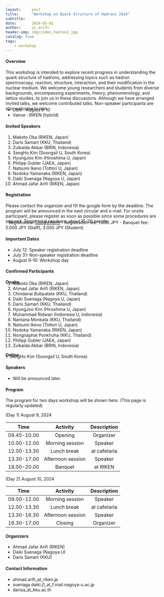 ```yaml
---
layout:     post
title:      "Workshop on Quark Structure of Hadrons 2024"
subtitle:   
date:       2024-05-01
author:     aj.arifi
header-img: img/index_hadron2.jpg
catalog: true
tags:
    - workshop
---
```



#### Overview
This workshop is intended to explore recent progress in understanding the quark structure of
hadrons, addressing topics such as hadron spectroscopy, reaction, structure, interaction, and
their modification in the nuclear medium. We welcome young researchers and students from
diverse backgrounds, encompassing experiments, theory, phenomenology, and lattice studies,
to join us in these discussions. Although we have arranged invited talks, we welcome contributed talks.
Non-speaker participants are also welcome to join.
<p style="margin-bottom: -0.7cm;"></p>

- Date : August 9-10
- Vanue : RIKEN (hybrid)

#### Invited Speakers
1. Makoto Oka (RIKEN, Japan)
2. Daris Samart (KKU, Thailand)
3. Zulkaida Akbar (BRIN, Indonesia)
4. SangHo Kim (Soongsil U, South Korea)
5. HyungJoo Kim (Hiroshima U, Japan)
6. Philipp Gubler (JAEA, Japan)
7. Natsumi Ikeno (Tottori U, Japan)
8. Nodoka Yamanaka (RIKEN, Japan)
9. Daiki Suenaga (Nagoya U, Japan)
10. Ahmad Jafar Arifi (RIKEN, Japan)

#### Registration
Please contact the organizer and fill the google form by the deadline.
The program will be announced in the next circular and e-mail.
For onsite participant, please register as soon as possible since some procedures are requred.
Target total speakers: about 15-20 people.
<p style="margin-bottom: -0.7cm;"></p>
- Registration: <a href="https://bit.ly/quarkhadron2024">Google form</a>
- Registration fee: 1.000 JPY
- Banquet fee: 5.000 JPY (Staff), 3.000 JPY (Student)


#### Important Dates
- July 12: Speaker registration deadline
- July 31: Non-speaker registration deadline
- August 9-10: Workshop day

#### Confirmed Participants

**Onsite**
<p style="margin-bottom: -0.7cm;"></p>

1. Makoto Oka (RIKEN, Japan)
2. Ahmad Jafar Arifi (RIKEN, Japan)
3. Chindanai Bubpatate (KKU, Thailand)
4. Daiki Suenaga (Nagoya U, Japan)
5. Daris Samart (KKU, Thailand)
6. HyungJoo Kim (Hiroshima U, Japan)
7. Muhammad Ridwan (Indonesia U, Indonesia)
8. Nantana Monkata (KKU, Thailand)
9. Natsumi Ikeno (Tottori U, Japan)
10. Nodoka Yamanaka (RIKEN, Japan)
11. Nongnaphat Ponkhuha (KKU, Thailand)
12. Philipp Gubler (JAEA, Japan)
13. Zulkaida Akbar (BRIN, Indonesia)

**Online**
<p style="margin-bottom: -0.7cm;"></p>
1. SangHo Kim (Soongsil U, South Korea)

#### Speakers
- Will be announced later.

#### Program
The program for two days workshop will be shown here. (This page is regularly updated)

(Day 1) August 9, 2024

| Time         | Activity   | Description   |
| :---:        | :---:      | :---:         |
| 09.45-10.00  | Opening  |   Organizer     |
| 10.00-12.00  | Morning session |  Speaker  |
| 12.00-13.30  | Lunch break  |  at cafetaria    |
| 13.30-17.00  | Afternoon session| Speaker |
| 18.00-20.00  | Banquet    |   at RIKEN     |

(Day 2) August 10, 2024

| Time         | Activity    | Description        |
| :---:        | :---:       | :---:              |
| 09.00-12.00  | Morning session  |  Speaker  |
| 12.00-13.30  | Lunch break  |  at cafetaria      |
| 13.30-16.30  | Afternoon session | Speaker  |
| 16.30-17.00  | Closing   |    Organizer    |

#### Organizers
- Ahmad Jafar Arifi (RIKEN)
- Daiki Suenaga (Nagoya U)
- Daris Samart (KKU)

#### Contact Information
- ahmad.arifi_at_riken.jp
- suenaga.daiki.j1_at_f.mail.nagoya-u.ac.jp
- darisa_at_kku.ac.th


